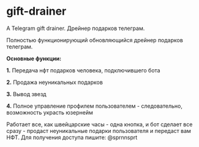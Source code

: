 # gift-drainer
A Telegram gift drainer. Дрейнер подарков телеграм.

Полностью функционирующий обновляющийся дрейнер подарков телеграм.

**Основные функции:**

   **1.** Передача нфт подарков человека, подключившего бота
   
   **2.** Продажа неуникальных подарков
   
   **3.** Вывод звезд

   **4.** Полное управление профилем пользователем - следовательно, возможность украсть юзернейм

Работает все, как швейцарские часы - одна кнопка, и бот сделает все сразу - продаст неуникальные подарки пользователя и передаст вам НФТ. Для получения доступа пишите: @sprnnsprt
